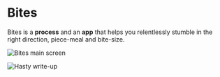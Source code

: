 # Bites

Bites is a **process** and an **app** that helps you relentlessly stumble in the right direction, piece-meal and bite-size.

![Bites main screen](https://s17.postimg.org/7wryn9hkv/computer_screen.png)

![Hasty write-up](https://s30.postimg.org/a8qoicg8x/notebook.png)

